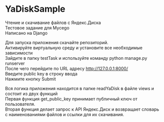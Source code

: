 # YaDiskSample
Чтение и скачивание файлов с Яндекс.Диска  
Тестовое задание для Mycego  
Написано на Django  


Для запуска приложения скачайте репозиторий.  
Активируйте виртуальную среду и установите все необходимые зависимости  
Зайдите в папку testTask и используйте команду python manage.py runserver  
После чего перейдите по URL адресу http://127.0.0.1:8000/  
Введите public key в строку ввода  
Нажмите кнопку Submit  


Вся логика приложения находится в папке readYaDisk в файле views и состоит из двух функций  
Первая функция get_public_key принимает публичный ключ от пользователя.  
Вторая функция делает запрос к API Яндекс.Диск и возвращает словарь с наименованиями файлов и ссылки для их скачивания.
